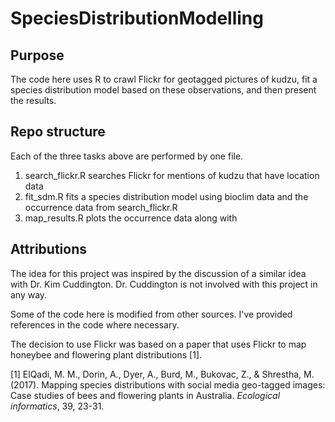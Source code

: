 # SpeciesDistributionModelling

## Purpose
The code here uses R to crawl Flickr for geotagged pictures of kudzu, fit a species distribution model based on these observations, and then present the results.

## Repo structure
Each of the three tasks above are performed by one file.
1. search_flickr.R searches Flickr for mentions of kudzu that have location data
1. fit_sdm.R fits a species distribution model using bioclim data and the occurrence data from search_flickr.R
1. map_results.R plots the occurrence data along with 

## Attributions
The idea for this project was inspired by the discussion of a similar idea with Dr. Kim Cuddington. Dr. Cuddington is not involved with this project in any way.

Some of the code here is modified from other sources. I've provided references in the code where necessary.

The decision to use Flickr was based on a paper that uses Flickr to map honeybee and flowering plant distributions [1].

[1] ElQadi, M. M., Dorin, A., Dyer, A., Burd, M., Bukovac, Z., & Shrestha, M. (2017). Mapping species distributions with social media geo-tagged images: Case studies of bees and flowering plants in Australia. *Ecological informatics*, 39, 23-31.
